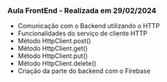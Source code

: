 ### Aula FrontEnd - Realizada em 29/02/2024
* Comunicação com o Backend utilizando o HTTP
* Funcionalidades do serviço de cliente HTTP
* Método HttpClient.post()
* Método HttpClient.get()
* Método HttpClient.put()
* Método HttpClient.delete()
* Criação da parte do backend com o Firebase
